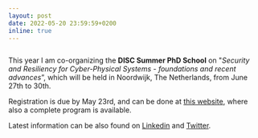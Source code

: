 ```yaml
---
layout: post
date: 2022-05-20 23:59:59+0200
inline: true
---
```



<!-- ![DISC_banner](/assets/img/news/poster_02_banner_short.jpg){:class="img-responsive"} -->

<div>
<img class="img-fluid rounded" src="{{ '/assets/img/news/poster_02_banner_short.jpg' | relative_url }}" alt="" title="DISC PhD School"/>
</div>

This year I am co-organizing the **DISC Summer PhD School** on "_Security and Resiliency for Cyber-Physical Systems - foundations and recent advances_”, which will be held in Noordwijk, The Netherlands, from June 27th to 30th.

Registration is due by May 23rd, and can be done at [this website](http://disc.tudelft.nl/education/summer-school/disc-summer-school-2022/), where also a complete program is available.

Latest information can be also found on [Linkedin](https://www.linkedin.com/company/disc-summer-22) and [Twitter](https://twitter.com/disc_summer_22).